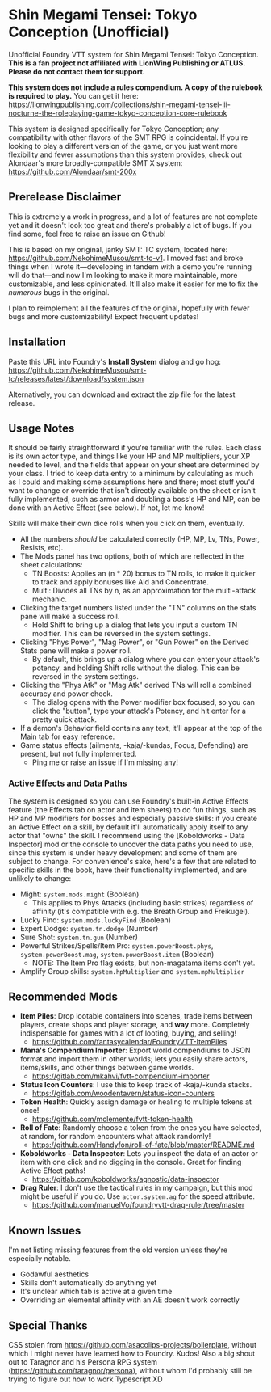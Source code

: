 # Shin Megami Tensei: Tokyo Conception (Unofficial)

Unofficial Foundry VTT system for Shin Megami Tensei: Tokyo Conception. **This is a fan project not affiliated with LionWing Publishing or ATLUS. Please do not contact them for support.**

**This system does not include a rules compendium. A copy of the rulebook is required to play.** You can get it here: <https://lionwingpublishing.com/collections/shin-megami-tensei-iii-nocturne-the-roleplaying-game-tokyo-conception-core-rulebook>

This system is designed specifically for Tokyo Conception; any compatibility with other flavors of the SMT RPG is coincidental. If you're looking to play a different version of the game, or you just want more flexibility and fewer assumptions than this system provides, check out Alondaar's more broadly-compatible SMT X system: <https://github.com/Alondaar/smt-200x>

## Prerelease Disclaimer

This is extremely a work in progress, and a lot of features are not complete yet and it doesn't look too great and there's probably a lot of bugs. If you find some, feel free to raise an issue on Github!

This is based on my original, janky SMT: TC system, located here: <https://github.com/NekohimeMusou/smt-tc-v1>. I moved fast and broke things when I wrote it—developing in tandem with a demo you're running will do that—and now I'm looking to make it more maintainable, more customizable, and less opinionated. It'll also make it easier for me to fix the *numerous* bugs in the original.

I plan to reimplement all the features of the original, hopefully with fewer bugs and more customizability! Expect frequent updates!

## Installation

Paste this URL into Foundry's **Install System** dialog and go hog: <https://github.com/NekohimeMusou/smt-tc/releases/latest/download/system.json>

Alternatively, you can download and extract the zip file for the latest release.

## Usage Notes

It should be fairly straightforward if you're familiar with the rules. Each class is its own actor type, and things like your HP and MP multipliers, your XP needed to level, and the fields that appear on your sheet are determined by your class. I tried to keep data entry to a minimum by calculating as much as I could and making some assumptions here and there; most stuff you'd want to change or override that isn't directly available on the sheet or isn't fully implemented, such as armor and doubling a boss's HP and MP, can be done with an Active Effect (see below). If not, let me know!

Skills will make their own dice rolls when you click on them, eventually.

- All the numbers *should* be calculated correctly (HP, MP, Lv, TNs, Power, Resists, etc).
- The Mods panel has two options, both of which are reflected in the sheet calculations:
  - TN Boosts: Applies an (n \* 20) bonus to TN rolls, to make it quicker to track and apply bonuses like Aid and Concentrate.
  - Multi: Divides all TNs by n, as an approximation for the multi-attack mechanic.
- Clicking the target numbers listed under the "TN" columns on the stats pane will make a success roll.
  - Hold Shift to bring up a dialog that lets you input a custom TN modifier. This can be reversed in the system settings.
- Clicking "Phys Power", "Mag Power", or "Gun Power" on the Derived Stats pane will make a power roll.
  - By default, this brings up a dialog where you can enter your attack's potency, and holding Shift rolls without the dialog. This can be reversed in the system settings.
- Clicking the "Phys Atk" or "Mag Atk" derived TNs will roll a combined accuracy and power check.
  - The dialog opens with the Power modifier box focused, so you can click the "button", type your attack's Potency, and hit enter for a pretty quick attack.
- If a demon's Behavior field contains any text, it'll appear at the top of the Main tab for easy reference.
- Game status effects (ailments, -kaja/-kundas, Focus, Defending) are present, but not fully implemented.
  - Ping me or raise an issue if I'm missing any!

### Active Effects and Data Paths

The system is designed so you can use Foundry's built-in Active Effects feature (the Effects tab on actor and item sheets) to do fun things, such as HP and MP modifiers for bosses and especially passive skills: if you create an Active Effect on a skill, by default it'll automatically apply itself to any actor that "owns" the skill. I recommend using the [Koboldworks - Data Inspector] mod or the console to uncover the data paths you need to use, since this system is under heavy development and some of them are subject to change. For convenience's sake, here's a few that are related to specific skills in the book, have their functionality implemented, and are unlikely to change:

- Might: `system.mods.might` (Boolean)
  - This applies to Phys Attacks (including basic strikes) regardless of affinity (it's compatible with e.g. the Breath Group and Freikugel).
- Lucky Find: `system.mods.luckyFind` (Boolean)
- Expert Dodge: `system.tn.dodge` (Number)
- Sure Shot: `system.tn.gun` (Number)
- Powerful Strikes/Spells/Item Pro: `system.powerBoost.phys`, `system.powerBoost.mag`, `system.powerBoost.item` (Boolean)
  - NOTE: The Item Pro flag exists, but non-magatama items don't yet.
- Amplify Group skills: `system.hpMultiplier` and `system.mpMultiplier`

## Recommended Mods

- **Item Piles**: Drop lootable containers into scenes, trade items between players, create shops and player storage, and **way** more. Completely indispensable for games with a lot of looting, buying, and selling!
  - <https://github.com/fantasycalendar/FoundryVTT-ItemPiles>
- **Mana's Compendium Importer**: Export world compendiums to JSON format and import them in other worlds; lets you easily share actors, items/skills, and other things between game worlds.
  - <https://gitlab.com/mkahvi/fvtt-compendium-importer>
- **Status Icon Counters**: I use this to keep track of -kaja/-kunda stacks.
  - <https://gitlab.com/woodentavern/status-icon-counters>
- **Token Health**: Quickly assign damage or healing to multiple tokens at once!
  - <https://github.com/mclemente/fvtt-token-health>
- **Roll of Fate**: Randomly choose a token from the ones you have selected, at random, for random encounters what attack randomly!
  - <https://github.com/Handyfon/roll-of-fate/blob/master/README.md>
- **Koboldworks - Data Inspector**: Lets you inspect the data of an actor or item with one click and no digging in the console. Great for finding Active Effect paths!
  - <https://gitlab.com/koboldworks/agnostic/data-inspector>
- **Drag Ruler**: I don't use the tactical rules in my campaign, but this mod might be useful if you do. Use `actor.system.ag` for the speed attribute.
  - <https://github.com/manuelVo/foundryvtt-drag-ruler/tree/master>

## Known Issues

I'm not listing missing features from the old version unless they're especially notable.

- Godawful aesthetics
- Skills don't automatically do anything yet
- It's unclear which tab is active at a given time
- Overriding an elemental affinity with an AE doesn't work correctly

## Special Thanks

CSS stolen from <https://github.com/asacolips-projects/boilerplate>, without which I might never have learned how to Foundry. Kudos!
Also a big shout out to Taragnor and his Persona RPG system (<https://github.com/taragnor/persona>), without whom I'd probably still be trying to figure out how to work Typescript XD
